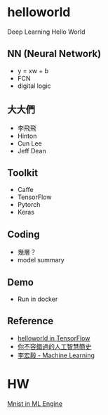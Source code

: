 # helloworld
Deep Learning Hello World

## NN (Neural Network)
 - y = xw + b
 - FCN
 - digital logic
## 大大們
 - 李飛飛
 - Hinton
 - Cun Lee
 - Jeff Dean
## Toolkit
 - Caffe
 - TensorFlow
 - Pytorch
 - Keras
## Coding
 - 幾層？
 - model summary 
## Demo
 - Run in docker
 
## Reference
 - [helloworld in TensorFlow](https://github.com/matroid/dlwithtf/blob/master/ch6/convolutional.py)
 - [你不容錯過的人工智慧簡史](https://www.inside.com.tw/article/9854-ai-history)
 - [李宏毅 - Machine Learning](https://www.youtube.com/watch?v=CXgbekl66jc&list=PLJV_el3uVTsPy9oCRY30oBPNLCo89yu49)

# HW
[Mnist in ML Engine](https://www.qwiklabs.com/focuses/1254?parent=catalog)

